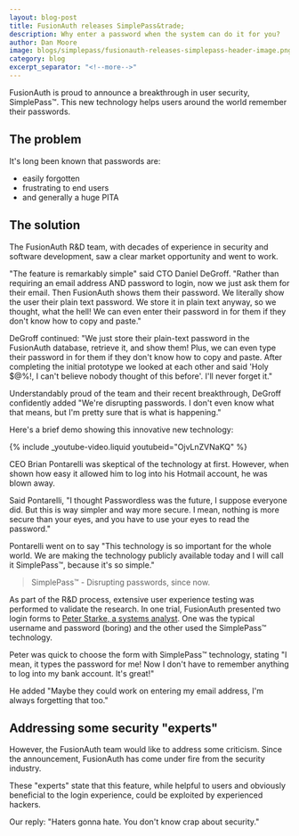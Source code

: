 ```yaml
---
layout: blog-post
title: FusionAuth releases SimplePass&trade;
description: Why enter a password when the system can do it for you?
author: Dan Moore
image: blogs/simplepass/fusionauth-releases-simplepass-header-image.png
category: blog
excerpt_separator: "<!--more-->"
---
```


FusionAuth is proud to announce a breakthrough in user security, SimplePass&trade;. This new technology helps users around the world remember their passwords. 

<!--more-->

## The problem 

It's long been known that passwords are:

* easily forgotten
* frustrating to end users
* and generally a huge PITA

## The solution

The FusionAuth R&D team, with decades of experience in security and software development, saw a clear market opportunity and went to work.

"The feature is remarkably simple" said CTO Daniel DeGroff. "Rather than requiring an email address AND password to login, now we just ask them for their email. Then FusionAuth shows them their password. We literally show the user their plain text password. We store it in plain text anyway, so we thought, what the hell! We can even enter their password in for them if they don't know how to copy and paste."

DeGroff continued: "We just store their plain-text password in the FusionAuth database, retrieve it, and show them! Plus, we can even type their password in for them if they don't know how to copy and paste. After completing the initial prototype we looked at each other and said 'Holy $@%!, I can't believe nobody thought of this before'. I'll never forget it."

Understandably proud of the team and their recent breakthrough, DeGroff confidently added "We're disrupting passwords. I don't even know what that means, but I'm pretty sure that is what is happening."

Here's a brief demo showing this innovative new technology:

{% include _youtube-video.liquid youtubeid="OjvLnZVNaKQ" %}

CEO Brian Pontarelli was skeptical of the technology at first. However, when shown how easy it allowed him to log into his Hotmail account, he was blown away. 


Said Pontarelli, "I thought Passwordless was the future, I suppose everyone did. But this is way simpler and way more secure. I mean, nothing is more secure than your eyes, and you have to use your eyes to read the password." 

Pontarelli went on to say "This technology is so important for the whole world. We are making the technology publicly available today and I will call it SimplePass&trade;, because it's so simple."

> SimplePass&trade; - Disrupting passwords, since now.

As part of the R&D process, extensive user experience testing was performed to validate the research. In one trial, FusionAuth presented two login forms to [Peter Starke, a systems analyst](https://www.theonion.com/most-popular-passwords-of-year-include-123456-password-1821529484). One was the typical username and password (boring) and the other used the SimplePass&trade; technology.

Peter was quick to choose the form with SimplePass&trade; technology, stating "I mean, it types the password for me! Now I don't have to remember anything to log into my bank account. It's great!"

He added "Maybe they could work on entering my email address, I'm always forgetting that too."

## Addressing some security "experts"

However, the FusionAuth team would like to address some criticism. Since the announcement, FusionAuth has come under fire from the security industry. 

These "experts" state that this feature, while helpful to users and obviously beneficial to the login  experience, could be exploited by experienced hackers.

Our reply: "Haters gonna hate. You don't know crap about security."
